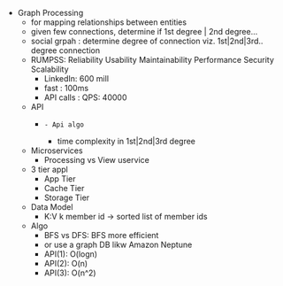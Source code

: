 - Graph Processing
  - for mapping relationships between entities
  - given few connections, determine if 1st degree | 2nd degree...
  - social grpah : determine degree of connection viz. 1st|2nd|3rd.. degree connection
  - RUMPSS: Reliability Usability Maintainability Performance Security Scalability
    - LinkedIn: 600 mill
    - fast : 100ms
    - API calls : QPS: 40000
  - API
    -     - Api algo
      - time complexity in 1st|2nd|3rd degree
  - Microservices
    - Processing vs View uservice
  - 3 tier appl
    - App Tier
    - Cache Tier
    - Storage Tier
  - Data Model
    - K:V k member id -> sorted list of member ids
  - Algo
    - BFS vs DFS: BFS more efficient
    - or use a graph DB likw Amazon Neptune
    - API(1): O(logn)
    - API(2): O(n)
    - API(3): O(n^2)



